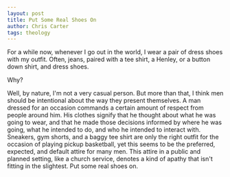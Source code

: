 ```yaml
---
layout: post
title: Put Some Real Shoes On
author: Chris Carter
tags: theology
---
```


For a while now, whenever I go out in the world, I wear a pair of dress shoes with my outfit. Often, jeans, paired with a tee shirt, a Henley, or a button down shirt, and dress shoes.

Why?

Well, by nature, I'm not a very casual person. But more than that, I think men should be intentional about the way they present themselves. A man dressed for an occasion commands a certain amount of respect from people around him. His clothes signify that he thought about what he was going to wear, and that he made those decisions informed by where he was going, what he intended to do, and who he intended to interact with. Sneakers, gym shorts, and a baggy tee shirt are only the right outfit for the occasion of playing pickup basketball, yet this seems to be the preferred, expected, and default attire for many men. This attire in a public and planned setting, like a church service, denotes a kind of apathy that isn't fitting in the slightest. Put some real shoes on. 
